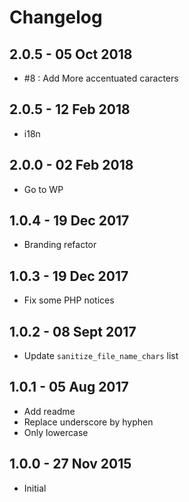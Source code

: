# Changelog

## 2.0.5 - 05 Oct 2018
* #8 : Add More accentuated caracters 

## 2.0.5 - 12 Feb 2018
* i18n

## 2.0.0 - 02 Feb 2018
* Go to WP

## 1.0.4 - 19 Dec 2017
* Branding refactor

## 1.0.3 - 19 Dec 2017
* Fix some PHP notices

## 1.0.2 - 08 Sept 2017
* Update `sanitize_file_name_chars` list

## 1.0.1 - 05 Aug 2017
* Add readme
* Replace underscore by hyphen
* Only lowercase

## 1.0.0 - 27 Nov 2015
* Initial

